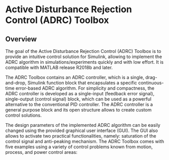 # Active Disturbance Rejection Control (ADRC) Toolbox

## Overview

The goal of the Active Disturbance Rejection Control (ADRC) Toolbox is to provide an intuitive control solution for Simulink, allowing to implement the ADRC algorithm in simulations/experiments quickly and with low effort. It is compatible with MATLAB release R2018b and later.

The ADRC Toolbox contains an ADRC controller, which is a single, drag-and-drop, Simulink function block that encapsulates a specific continuous-time error-based ADRC algorithm. For simplicity and compactness, the ADRC controller is developed as a single-input (feedback error signal), single-output (control signal) block, which can be used as a powerful alternative to the conventional PID controller. The ADRC controller is a general purpose block and its open structure allows to create custom control solutions.

The design parameters of the implemented ADRC algorithm can be easily changed using the provided graphical user interface (GUI). The GUI also allows to activate two practical functionalities, namely: saturation of the control signal and anti-peaking mechanism.
The ADRC Toolbox comes with five examples using a variety of control problems known from motion, process, and power control areas:


